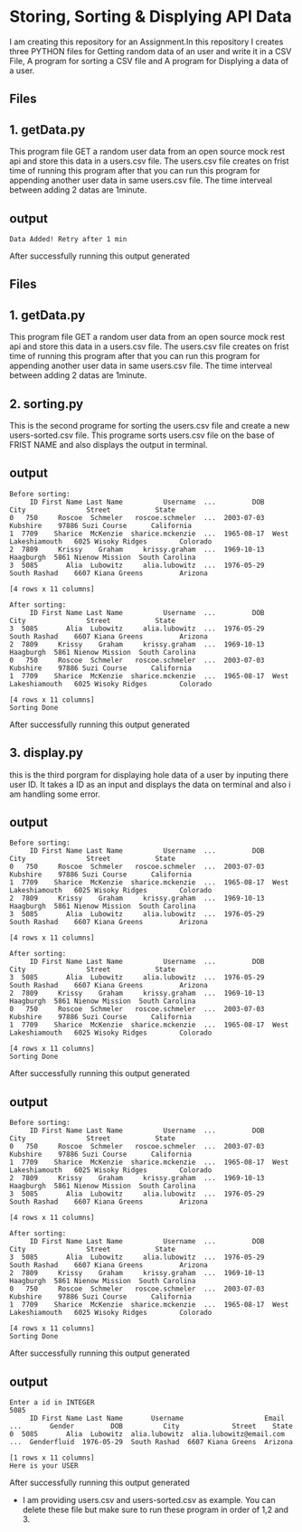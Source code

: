 
# Storing, Sorting & Displying API Data

I am creating this repository for an Assignment.In this repository I creates three PYTHON files for Getting random data of an user and write it in a CSV File, A program for sorting a CSV file and A program for Displying a data of a user. 



## Files

  ## 1. getData.py

   This program file GET a random user data from an open source mock rest
   api and store this data in a users.csv file. The users.csv file creates on frist time of running this program after that you can run this program for appending another user data in same users.csv file. The time interveal between adding 2 datas are 1minute.

## output

```
Data Added! Retry after 1 min
```
After successfully running this output generated

## Files

  ## 1. getData.py

   This program file GET a random user data from an open source mock rest
   api and store this data in a users.csv file. The users.csv file creates on frist time of running this program after that you can run this program for appending another user data in same users.csv file. The time interveal between adding 2 datas are 1minute.

## 2. sorting.py
   
   This is the second programe for sorting the users.csv file and create a new users-sorted.csv file.
   This programe sorts users.csv file on the base of FRIST NAME and also displays the output in terminal.

## output

```
Before sorting:
     ID First Name Last Name          Username  ...         DOB                City               Street           State
0   750     Roscoe  Schmeler   roscoe.schmeler  ...  2003-07-03            Kubshire    97886 Suzi Course      California
1  7709    Sharice  McKenzie  sharice.mckenzie  ...  1965-08-17  West Lakeshiamouth   6025 Wisoky Ridges        Colorado
2  7809     Krissy    Graham     krissy.graham  ...  1969-10-13           Haagburgh  5861 Nienow Mission  South Carolina
3  5085       Alia  Lubowitz     alia.lubowitz  ...  1976-05-29        South Rashad    6607 Kiana Greens         Arizona

[4 rows x 11 columns]

After sorting:
     ID First Name Last Name          Username  ...         DOB                City               Street           State
3  5085       Alia  Lubowitz     alia.lubowitz  ...  1976-05-29        South Rashad    6607 Kiana Greens         Arizona
2  7809     Krissy    Graham     krissy.graham  ...  1969-10-13           Haagburgh  5861 Nienow Mission  South Carolina
0   750     Roscoe  Schmeler   roscoe.schmeler  ...  2003-07-03            Kubshire    97886 Suzi Course      California
1  7709    Sharice  McKenzie  sharice.mckenzie  ...  1965-08-17  West Lakeshiamouth   6025 Wisoky Ridges        Colorado

[4 rows x 11 columns]
Sorting Done
```
After successfully running this output generated
## 3. display.py

  this is the third porgram for displaying hole data of a user by inputing there user ID. It takes a ID as an input and displays the data on terminal and also i am handling some error. 
## output

```
Before sorting:
     ID First Name Last Name          Username  ...         DOB                City               Street           State
0   750     Roscoe  Schmeler   roscoe.schmeler  ...  2003-07-03            Kubshire    97886 Suzi Course      California
1  7709    Sharice  McKenzie  sharice.mckenzie  ...  1965-08-17  West Lakeshiamouth   6025 Wisoky Ridges        Colorado
2  7809     Krissy    Graham     krissy.graham  ...  1969-10-13           Haagburgh  5861 Nienow Mission  South Carolina
3  5085       Alia  Lubowitz     alia.lubowitz  ...  1976-05-29        South Rashad    6607 Kiana Greens         Arizona

[4 rows x 11 columns]

After sorting:
     ID First Name Last Name          Username  ...         DOB                City               Street           State
3  5085       Alia  Lubowitz     alia.lubowitz  ...  1976-05-29        South Rashad    6607 Kiana Greens         Arizona
2  7809     Krissy    Graham     krissy.graham  ...  1969-10-13           Haagburgh  5861 Nienow Mission  South Carolina
0   750     Roscoe  Schmeler   roscoe.schmeler  ...  2003-07-03            Kubshire    97886 Suzi Course      California
1  7709    Sharice  McKenzie  sharice.mckenzie  ...  1965-08-17  West Lakeshiamouth   6025 Wisoky Ridges        Colorado

[4 rows x 11 columns]
Sorting Done
```
After successfully running this output generated
## output

```
Before sorting:
     ID First Name Last Name          Username  ...         DOB                City               Street           State
0   750     Roscoe  Schmeler   roscoe.schmeler  ...  2003-07-03            Kubshire    97886 Suzi Course      California
1  7709    Sharice  McKenzie  sharice.mckenzie  ...  1965-08-17  West Lakeshiamouth   6025 Wisoky Ridges        Colorado
2  7809     Krissy    Graham     krissy.graham  ...  1969-10-13           Haagburgh  5861 Nienow Mission  South Carolina
3  5085       Alia  Lubowitz     alia.lubowitz  ...  1976-05-29        South Rashad    6607 Kiana Greens         Arizona

[4 rows x 11 columns]

After sorting:
     ID First Name Last Name          Username  ...         DOB                City               Street           State
3  5085       Alia  Lubowitz     alia.lubowitz  ...  1976-05-29        South Rashad    6607 Kiana Greens         Arizona
2  7809     Krissy    Graham     krissy.graham  ...  1969-10-13           Haagburgh  5861 Nienow Mission  South Carolina
0   750     Roscoe  Schmeler   roscoe.schmeler  ...  2003-07-03            Kubshire    97886 Suzi Course      California
1  7709    Sharice  McKenzie  sharice.mckenzie  ...  1965-08-17  West Lakeshiamouth   6025 Wisoky Ridges        Colorado

[4 rows x 11 columns]
Sorting Done
```
After successfully running this output generated
## output

```
Enter a id in INTEGER
5085
     ID First Name Last Name       Username                    Email  ...       Gender         DOB          City             Street    State
0  5085       Alia  Lubowitz  alia.lubowitz  alia.lubowitz@email.com  ...  Genderfluid  1976-05-29  South Rashad  6607 Kiana Greens  Arizona

[1 rows x 11 columns]
Here is your USER
```
After successfully running this output generated


- I am providing users.csv and users-sorted.csv as example. You can delete these file but make sure to run these program in order of 1,2 and 3. 
